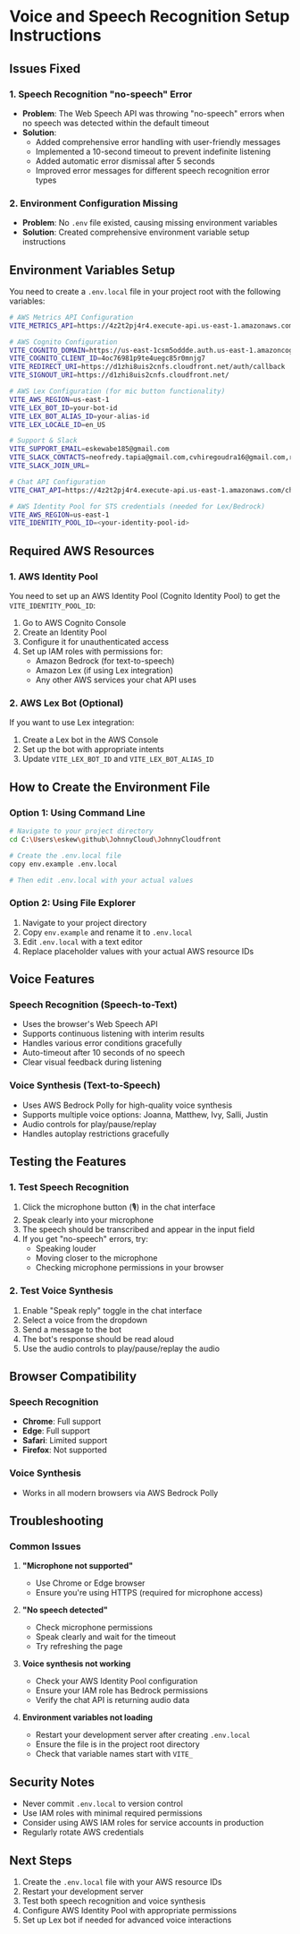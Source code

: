 # Voice and Speech Recognition Setup Instructions

## Issues Fixed

### 1. Speech Recognition "no-speech" Error
- **Problem**: The Web Speech API was throwing "no-speech" errors when no speech was detected within the default timeout
- **Solution**: 
  - Added comprehensive error handling with user-friendly messages
  - Implemented a 10-second timeout to prevent indefinite listening
  - Added automatic error dismissal after 5 seconds
  - Improved error messages for different speech recognition error types

### 2. Environment Configuration Missing
- **Problem**: No `.env` file existed, causing missing environment variables
- **Solution**: Created comprehensive environment variable setup instructions

## Environment Variables Setup

You need to create a `.env.local` file in your project root with the following variables:

```bash
# AWS Metrics API Configuration
VITE_METRICS_API=https://4z2t2pj4r4.execute-api.us-east-1.amazonaws.com/metrics

# AWS Cognito Configuration
VITE_COGNITO_DOMAIN=https://us-east-1csm5oddde.auth.us-east-1.amazoncognito.com
VITE_COGNITO_CLIENT_ID=4oc76981p9te4uegc85r0mnjg7
VITE_REDIRECT_URI=https://d1zhi8uis2cnfs.cloudfront.net/auth/callback
VITE_SIGNOUT_URI=https://d1zhi8uis2cnfs.cloudfront.net/

# AWS Lex Configuration (for mic button functionality)
VITE_AWS_REGION=us-east-1
VITE_LEX_BOT_ID=your-bot-id
VITE_LEX_BOT_ALIAS_ID=your-alias-id
VITE_LEX_LOCALE_ID=en_US

# Support & Slack
VITE_SUPPORT_EMAIL=eskewabe185@gmail.com
VITE_SLACK_CONTACTS=neofredy.tapia@gmail.com,cvhiregoudra16@gmail.com,rcanger@gmail.com,hammadikhan123@gmail.com
VITE_SLACK_JOIN_URL=

# Chat API Configuration
VITE_CHAT_API=https://4z2t2pj4r4.execute-api.us-east-1.amazonaws.com/chat

# AWS Identity Pool for STS credentials (needed for Lex/Bedrock)
VITE_AWS_REGION=us-east-1
VITE_IDENTITY_POOL_ID=<your-identity-pool-id>
```

## Required AWS Resources

### 1. AWS Identity Pool
You need to set up an AWS Identity Pool (Cognito Identity Pool) to get the `VITE_IDENTITY_POOL_ID`:

1. Go to AWS Cognito Console
2. Create an Identity Pool
3. Configure it for unauthenticated access
4. Set up IAM roles with permissions for:
   - Amazon Bedrock (for text-to-speech)
   - Amazon Lex (if using Lex integration)
   - Any other AWS services your chat API uses

### 2. AWS Lex Bot (Optional)
If you want to use Lex integration:
1. Create a Lex bot in the AWS Console
2. Set up the bot with appropriate intents
3. Update `VITE_LEX_BOT_ID` and `VITE_LEX_BOT_ALIAS_ID`

## How to Create the Environment File

### Option 1: Using Command Line
```bash
# Navigate to your project directory
cd C:\Users\eskew\github\JohnnyCloud\JohnnyCloudfront

# Create the .env.local file
copy env.example .env.local

# Then edit .env.local with your actual values
```

### Option 2: Using File Explorer
1. Navigate to your project directory
2. Copy `env.example` and rename it to `.env.local`
3. Edit `.env.local` with a text editor
4. Replace placeholder values with your actual AWS resource IDs

## Voice Features

### Speech Recognition (Speech-to-Text)
- Uses the browser's Web Speech API
- Supports continuous listening with interim results
- Handles various error conditions gracefully
- Auto-timeout after 10 seconds of no speech
- Clear visual feedback during listening

### Voice Synthesis (Text-to-Speech)
- Uses AWS Bedrock Polly for high-quality voice synthesis
- Supports multiple voice options: Joanna, Matthew, Ivy, Salli, Justin
- Audio controls for play/pause/replay
- Handles autoplay restrictions gracefully

## Testing the Features

### 1. Test Speech Recognition
1. Click the microphone button (🎙️) in the chat interface
2. Speak clearly into your microphone
3. The speech should be transcribed and appear in the input field
4. If you get "no-speech" errors, try:
   - Speaking louder
   - Moving closer to the microphone
   - Checking microphone permissions in your browser

### 2. Test Voice Synthesis
1. Enable "Speak reply" toggle in the chat interface
2. Select a voice from the dropdown
3. Send a message to the bot
4. The bot's response should be read aloud
5. Use the audio controls to play/pause/replay the audio

## Browser Compatibility

### Speech Recognition
- **Chrome**: Full support
- **Edge**: Full support  
- **Safari**: Limited support
- **Firefox**: Not supported

### Voice Synthesis
- Works in all modern browsers via AWS Bedrock Polly

## Troubleshooting

### Common Issues

1. **"Microphone not supported"**
   - Use Chrome or Edge browser
   - Ensure you're using HTTPS (required for microphone access)

2. **"No speech detected"**
   - Check microphone permissions
   - Speak clearly and wait for the timeout
   - Try refreshing the page

3. **Voice synthesis not working**
   - Check your AWS Identity Pool configuration
   - Ensure your IAM role has Bedrock permissions
   - Verify the chat API is returning audio data

4. **Environment variables not loading**
   - Restart your development server after creating `.env.local`
   - Ensure the file is in the project root directory
   - Check that variable names start with `VITE_`

## Security Notes

- Never commit `.env.local` to version control
- Use IAM roles with minimal required permissions
- Consider using AWS IAM roles for service accounts in production
- Regularly rotate AWS credentials

## Next Steps

1. Create the `.env.local` file with your AWS resource IDs
2. Restart your development server
3. Test both speech recognition and voice synthesis
4. Configure AWS Identity Pool with appropriate permissions
5. Set up Lex bot if needed for advanced voice interactions



